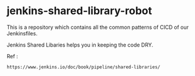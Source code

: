 # jenkins-shared-library-robot

This is a repository which contains all the common patterns of CICD of our Jenkinsfiles.

Jenkins Shared Libaries helps you in keeping the code DRY.

Ref : 
```
https://www.jenkins.io/doc/book/pipeline/shared-libraries/
```